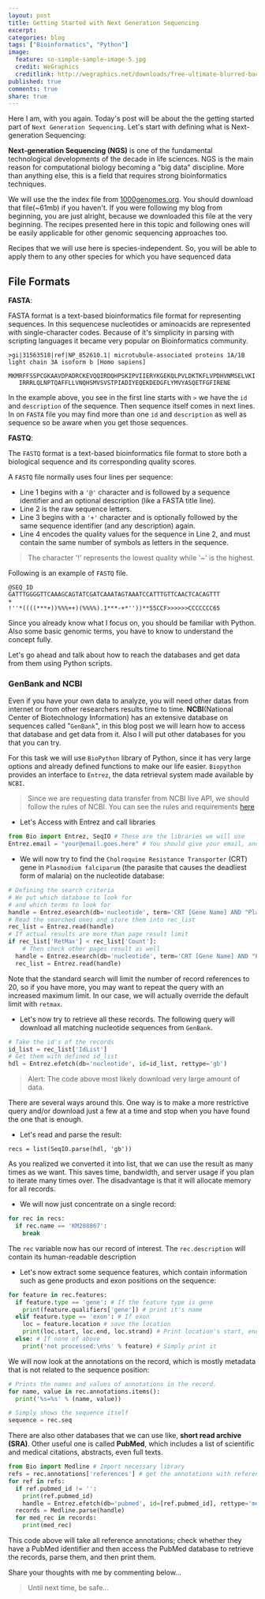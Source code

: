 ```yaml
---
layout: post
title: Getting Started with Next Generation Sequencing
excerpt:
categories: blog
tags: ["Bioinformatics", "Python"]
image:
  feature: so-simple-sample-image-5.jpg
  credit: WeGraphics
  creditlink: http://wegraphics.net/downloads/free-ultimate-blurred-background-pack/
published: true
comments: true
share: true
---
```


Here I am, with you again. Today's post will be about the the getting started part of ```Next Generation Sequencing```. Let's start with defining what is Next-generation Sequencing:

__Next-generation Sequencing (NGS)__ is one of the fundamental technological developments of the decade in life sciences. NGS is the main reason for computational biology becoming a "big data" discipline. More than anything else, this is a field that requires strong bioinformatics techniques.

We will use the the index file from [1000genomes.org](http://www.1000genomes.org/). You should download that file(~61mb) if you haven't. If you were following my blog from beginning, you are just alright, because we downloaded this file at the very beginning. The recipes presented here in this topic and following ones will be easily applicable for other genomic sequencing approaches too.

Recipes that we will use here is species-independent. So, you will be able to apply them to any other species for which you have sequenced data

File Formats
---

__FASTA__:

FASTA format is a text-based bioinformatics file format for representing sequences. In this sequencese nucleotides or aminoacids are represented with single-character codes. Because of it's simplicity in parsing with scripting languages it became very popular on Bioinformatics community.

```
>gi|31563518|ref|NP_852610.1| microtubule-associated proteins 1A/1B light chain 3A isoform b [Homo sapiens]
   MKMRFFSSPCGKAAVDPADRCKEVQQIRDQHPSKIPVIIERYKGEKQLPVLDKTKFLVPDHVNMSELVKI
   IRRRLQLNPTQAFFLLVNQHSMVSVSTPIADIYEQEKDEDGFLYMVYASQETFGFIRENE
```

In the example above, you see in the first line starts with ```>``` we have the ```id``` and ```description``` of the sequence. Then sequence itself comes in next lines. In on ```FASTA``` file you may find more than one ```id``` and ```description``` as well as sequence so be aware when you get those sequences.

__FASTQ__:

The ```FASTQ``` format is a text-based bioinformatics file format to store both a biological sequence and its corresponding quality scores.

A ```FASTQ``` file normally uses four lines per sequence:

- Line 1 begins with a ```'@'``` character and is followed by a sequence identifier and an optional description (like a FASTA title line).
- Line 2 is the raw sequence letters.
- Line 3 begins with a ```'+'``` character and is optionally followed by the same sequence identifier (and any description) again.
- Line 4 encodes the quality values for the sequence in Line 2, and must contain the same number of symbols as letters in the sequence.

> The character '!' represents the lowest quality while '~' is the highest.

Following is an example of ```FASTQ``` file.

```
@SEQ_ID
GATTTGGGGTTCAAAGCAGTATCGATCAAATAGTAAATCCATTTGTTCAACTCACAGTTT
+
!''*((((***+))%%%++)(%%%%).1***-+*''))**55CCF>>>>>>CCCCCCC65
```

Since you already know what I focus on, you should be familiar with Python. Also some basic genomic terms, you have to know to understand the concept fully.

Let's go ahead and talk about how to reach the databases and get data from them using Python scripts.

### GenBank and NCBI

Even if you have your own data to analyze, you will need other datas from internet or from other researchers results time to time. __NCBI__(National Center of Biotechnology Information) has an extensive database on sequences called "```GenBank```", in this blog post we will learn how to access that database and get data from it. Also I will put other databases for you that you can try.

For this task we will use ```BioPython``` library of Python, since it has very large options and already defined functions to make our life easier. ```Biopython``` provides an interface to ```Entrez```, the data retrieval system made available by ```NCBI```.

> Since we are requesting data transfer from NCBI live API, we should follow the rules of NCBI. You can see the rules and requirements [here](http://www.ncbi.nlm.nih.gov/books/NBK25497/#chapter2.Usage_Guidelines_and_Requiremen.)

- Let's Access with Entrez and call libraries

```python
from Bio import Entrez, SeqIO # These are the libraries we will use
Entrez.email = "your@email.goes.here" # You should give your email, and store it in Entrez.email
```
- We will now try to find the ```Cholroquine Resistance Transporter``` (CRT) gene in ```Plasmodium falciparum``` (the parasite that causes the deadliest form of malaria) on the nucleotide database:

```python
# Defining the search criteria
# We put which database to look for
# and which terms to look for
handle = Entrez.esearch(db='nucleotide', term='CRT [Gene Name] AND "Plasmodium falciparum"[Organism]')
# Read the searched ones and store them into rec_list
rec_list = Entrez.read(handle)
# If actual results are more than page result limit
if rec_list['RetMax'] < rec_list['Count']:
    # Then check other pages result as well
  handle = Entrez.esearch(db='nucleotide', term='CRT [Gene Name] AND "Plasmodium falciparum"[Organism]', retmax=rec_list['Count'])
  rec_list = Entrez.read(handle)
```

Note that the standard search will limit the number of record references to 20, so if you have more, you may want to repeat the query with an increased maximum limit. In our case, we will actually override the default limit with ```retmax```.

- Let's now try to retrieve all these records. The following query will download all matching nucleotide sequences from ```GenBank```.

```python
# Take the id's of the records
id_list = rec_list['IdList']
# Get them with defined id_list
hdl = Entrez.efetch(db='nucleotide', id=id_list, rettype='gb')
```

> Alert: The code above most likely download very large amount of data.

There are several ways around this. One way is to make a more restrictive query and/or download just a few at a time and stop when you have found the one that is enough.

- Let's read and parse the result:

```rython
recs = list(SeqIO.parse(hdl, 'gb'))
```

As you realized we converted it into list, that we can use the result as many times as we want. This saves time, bandwidth, and server usage if you plan to iterate many times over. The disadvantage is that it will allocate memory for all records.

- We will now just concentrate on a single record:

```python
for rec in recs:
  if rec.name == 'KM288867':
    break
```

The ```rec``` variable now has our record of interest. The ```rec.description``` will contain its human-readable description

- Let's now extract some sequence features, which contain information such as gene products and exon positions on the sequence:

```python
for feature in rec.features:
  if feature.type == 'gene': # If the feature type is gene
    print(feature.qualifiers['gene']) # print it's name
  elif feature.type == 'exon': # If exon
    loc = feature.location # save the location
    print(loc.start, loc.end, loc.strand) # Print location's start, end and strand
  else: # If none of above
    print('not processed:\n%s' % feature) # Simply print it
```

We will now look at the annotations on the record, which is mostly metadata that is not related to the sequence position:

```python
# Prints the names and values of annotations in the record.
for name, value in rec.annotations.items():
  print('%s=%s' % (name, value))

# Simply shows the sequence itself
sequence = rec.seq
```

There are also other databases that we can use like,  __short read archive (SRA)__. Other useful one is called __PubMed__, which includes a list of scientific and medical citations, abstracts, even full texts.

```python
from Bio import Medline # Import necessary library
refs = rec.annotations['references'] # get the annotations with reference key word
for ref in refs:
  if ref.pubmed_id != '':
    print(ref.pubmed_id)
    handle = Entrez.efetch(db='pubmed', id=[ref.pubmed_id], rettype='medline', retmode='text')
  records = Medline.parse(handle)
  for med_rec in records:
    print(med_rec)
```
This code above will take all reference annotations; check whether they have a PubMed identifier and then access the PubMed database to retrieve the records, parse them, and then print them.

Share your thoughts with me by commenting below...

> Until next time, be safe...
